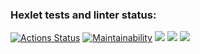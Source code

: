 ### Hexlet tests and linter status:

[![Actions Status](https://github.com/Hex1er/frontend-project-44/workflows/hexlet-check/badge.svg)](https://github.com/Hex1er/frontend-project-44/actions)
[![Maintainability](https://api.codeclimate.com/v1/badges/7619f82c24f0b0534ef9/maintainability)](https://codeclimate.com/github/Hex1er/frontend-project-44/maintainability)
<a href="https://asciinema.org/a/cfW1CdGCwRxiDEkpNiMjes15B" target="_blank"><img src="https://asciinema.org/a/cfW1CdGCwRxiDEkpNiMjes15B.svg" /></a>
<a href="https://asciinema.org/a/603406" target="_blank"><img src="https://asciinema.org/a/603406.svg" /></a>
<a href="https://asciinema.org/a/603838" target="_blank"><img src="https://asciinema.org/a/603838.svg" /></a>
